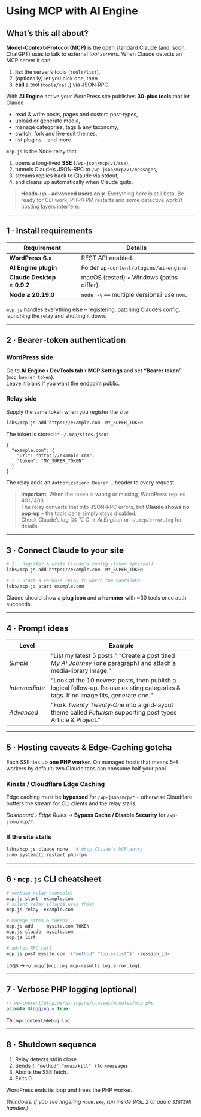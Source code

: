 # Using MCP with AI Engine

## What’s this all about?

**Model‑Context‑Protocol (MCP)** is the open standard Claude (and, soon, ChatGPT) uses to talk to external *tool servers.* When Claude detects an MCP server it can

1. **list** the server’s tools (`tools/list`),
2. (optionally) let you pick one, then
3. **call** a tool (`tools/call`) via JSON‑RPC.

With **AI Engine** active your WordPress site publishes **30‑plus tools** that let Claude

- read & write posts, pages and custom post‑types,
- upload or generate media,
- manage categories, tags & any taxonomy,
- switch, fork and live‑edit themes,
- list plugins… and more.

`mcp.js` is the Node relay that

1. opens a long‑lived **SSE** (`/wp-json/mcp/v1/sse`),
2. tunnels Claude’s JSON‑RPC to `/wp-json/mcp/v1/messages`,
3. streams replies back to Claude via stdout,
4. and cleans up automatically when Claude quits.

> **Heads‑up – advanced users only.** Everything here is still beta. Be ready for CLI work, PHP/FPM restarts and some detective work if hosting layers interfere.

---

## 1 · Install requirements

| Requirement                | Details                                   |
| -------------------------- | ----------------------------------------- |
| **WordPress 6.x**          | REST API enabled.                         |
| **AI Engine plugin**       | Folder `wp-content/plugins/ai-engine`.    |
| **Claude Desktop ≥ 0.9.2** | macOS (tested) • Windows (paths differ).  |
| **Node ≥ 20.19.0**         | `node -v` — multiple versions? use `nvm`. |

`mcp.js` handles everything else – registering, patching Claude’s config, launching the relay and shutting it down.

---

## 2 · Bearer‑token authentication

### WordPress side  
Go to **AI Engine › DevTools tab › MCP Settings** and set **“Bearer token”** (`mcp_bearer_token`).  
Leave it blank if you want the endpoint public.

### Relay side  
Supply the same token when you register the site:

```bash
labs/mcp.js add https://example.com  MY_SUPER_TOKEN
```

The token is stored in `~/.mcp/sites.json`:

```jsonc
{
  "example.com": {
    "url": "https://example.com",
    "token": "MY_SUPER_TOKEN"
  }
}
```

The relay adds an `Authorization: Bearer …` header to every request.

> **Important**  When the token is wrong or missing, WordPress replies 401 / 403.  
> The relay converts that into JSON‑RPC errors, but **Claude shows no pop‑up** – the tools pane simply stays disabled.  
> Check Claude’s log (⌘ ⌥ C → *AI Engine*) or `~/.mcp/error.log` for details.

---

## 3 · Connect Claude to your site

```bash
# 1 · Register & write Claude’s config (token optional)
labs/mcp.js add https://example.com  MY_SUPER_TOKEN

# 2 · Start a verbose relay to watch the handshake
labs/mcp.js start example.com
```

Claude should show a **plug icon** and a **hammer** with ≈30 tools once auth succeeds.

---

## 4 · Prompt ideas

| Level          | Example                                                                                                                             |
| -------------- | ----------------------------------------------------------------------------------------------------------------------------------- |
| *Simple*       | “List my latest 5 posts.” “Create a post titled *My AI Journey* (one paragraph) and attach a media‑library image.”                  |
| *Intermediate* | “Look at the 10 newest posts, then publish a logical follow‑up. Re‑use existing categories & tags. If no image fits, generate one.” |
| *Advanced*     | “Fork *Twenty Twenty‑One* into a grid‑layout theme called *Futurism* supporting post types Article & Project.”                      |

---

## 5 · Hosting caveats & **Edge‑Caching gotcha**

Each SSE ties up **one PHP worker**. On managed hosts that means 5–8 workers by default; two Claude tabs can consume half your pool.

### Kinsta / Cloudflare Edge Caching

Edge caching must be **bypassed** for `/wp-json/mcp/*` – otherwise Cloudflare buffers the stream for CLI clients and the relay stalls.

*Dashboard › Edge Rules →* **Bypass Cache / Disable Security** for `/wp-json/mcp/*`.

### If the site stalls

```bash
labs/mcp.js claude none   # drop Claude’s MCP entry
sudo systemctl restart php-fpm
```

---

## 6 · `mcp.js` CLI cheatsheet

```bash
# verbose relay (console)
mcp.js start  example.com
# silent relay (Claude uses this)
mcp.js relay  example.com

# manage sites & tokens
mcp.js add     mysite.com TOKEN
mcp.js claude  mysite.com
mcp.js list

# ad‑hoc RPC call
mcp.js post mysite.com '{"method":"tools/list"}' <session_id>
```

Logs → `~/.mcp/` (`mcp.log`, `mcp-results.log`, `error.log`).

---

## 7 · Verbose PHP logging (optional)

```php
// wp-content/plugins/ai-engine/classes/modules/mcp.php
private $logging = true;
```

Tail `wp-content/debug.log`.

---

## 8 · Shutdown sequence

1. Relay detects stdin close.  
2. Sends `{ "method":"mwai/kill" }` to `/messages`.  
3. Aborts the SSE fetch.  
4. Exits 0.

WordPress ends its loop and frees the PHP worker.

*(Windows: if you see lingering `node.exe`, run inside WSL 2 or add a `SIGTERM` handler.)*
